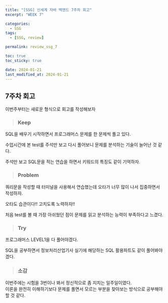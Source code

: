 ```yaml
---
title: "[SSG] 신세계 자바 백엔드 7주차 회고"
excerpt: "WEEK 7"

categories:
  - SSG
tags:
  - [SSG, review]

permalink: review_ssg_7

toc: true
toc_sticky: true

date: 2024-01-21
last_modified_at: 2024-01-21
---
```

## 7주차 회고

이번주부터는 새로운 형식으로 회고를 작성해보자

> ### Keep

SQL을 배우기 시작하면서 프로그래머스 문제를 한 문제씩 풀고 있다.

수업시간에 본 test를 주석만 보고 다시 풀어보니 문제를 분석하는 기술이 늘어난 것 같다.

주석만 보고 SQL문을 적는 연습을 하면서 키워드의 특징도 같이 기억하자.

> ### Problem

쿼리문을 작성할 때 터미널을 사용해서 연습했는데 오타가 너무 많이 나서 집중하면서 작성하자.

오타도 습관이다!! 고치도록 노력하자!!

처음 test를 볼 때 가장 아쉬웠던 점이 문제를 읽고 분석하는 능력이 부족하다고 느겼다.

> ### Try

프로그래머스 LEVEL1을 다 풀어야겠다.

SQL을 공부하면서 정보처리산업기사 실기에 해당하는 SQL 활용파트도 같이 풀어봐야 겠다.

> ### 소감

이번주에는 시험을 3번이나 봐서 정신적으로 좀 지치는 일주일이였다.<br>
이론을 완전히 이해하기보다 문제를 풀면서 모르는 부분을 찾아보는 방식으로 공부해야 할 것 같다.<br>